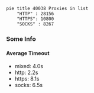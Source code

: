 
```mermaid
pie title 40038 Proxies in list
    "HTTP" : 28156
    "HTTPS": 10800
    "SOCKS" : 8267
```

### Some Info
#### Average Timeout

- mixed: 4.0s
- http: 2.2s
- https: 8.1s
- socks: 6.5s